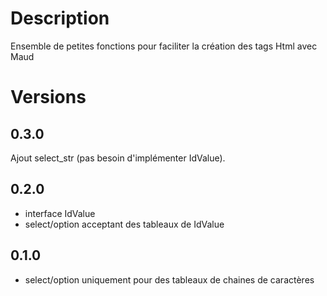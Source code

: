 # Description
Ensemble de petites fonctions pour faciliter la création des tags Html avec Maud

# Versions
## 0.3.0
Ajout select_str (pas besoin d'implémenter IdValue).

## 0.2.0
   - interface IdValue
   - select/option acceptant des tableaux de IdValue

## 0.1.0
   - select/option uniquement pour des tableaux de chaines de caractères